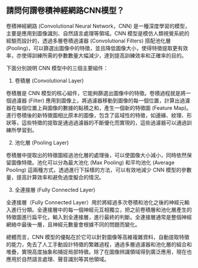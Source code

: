 ## 請問何謂卷積神經網路CNN模型？

卷積神經網路 (Convolutional Neural Network，CNN) 是一種深度學習的模型，主要是應用到圖像識別、自然語言處理等領域。CNN 模型是模仿人類視覺系統的經驗而設計的，透過多層卷積過濾器 (Convolutional Filters) 搭配池化層 (Pooling)，可以篩選出圖像中的特徵，並且降低圖像大小，使得特徵提取更有效率，亦使得訓練所需的參數數量大幅減少，達到提高訓練效率和正確率的目的。

下面分別說明 CNN 模型中的三個主要組件：

1. 卷積層 (Convolutional Layer)

卷積層是 CNN 模型的核心組件，它能夠篩選出圖像中的特徵。卷積過程就是將一個過濾器 (Filter) 應用到圖像上，將過濾器移動到圖像的每一個位置，計算出過濾器在每個位置上與圖像的數據的點積之和，產生一個新的特徵圖 (Feature Map)。進行卷積後的新特徵圖相比原本的圖像，包含了區域性的特徵，如邊緣、紋理、形狀等，這些特徵的提取是通過過濾器的不斷優化而實現的，這些過濾器可以通過訓練所學習到。

2. 池化層 (Pooling Layer)

卷積層中提取出的特徵圖經過池化層的處理後，可以使圖像大小減小，同時依然保留圖像特徵。池化可以分為最大池化 (Max Pooling) 和平均池化 (Average Pooling) 這兩種方式，透過進行下採樣的方法，可以有效地減少 CNN 模型的參數量，提高計算效率和避免過度擬合的情況。

3. 全連接層 (Fully Connected Layer)

全連接層（Fully Connected Layer）用於將經過多次卷積和池化之後的神經元輸入進行分類。全連接層中的每一個神經元互相獨立，把之前卷積層和池化層產生的特徵圖進行扁平化，輸入到全連接層，進行最終的判斷。全連接層通常是整個神經網絡中最後一層，且神經元數量會根據不同的問題而變化。

總體而言，CNN 模型的優點在於它可以針對圖像等高維複雜資料，自動提取特徵的能力，免去了人工手動設計特徵的繁雜過程，通過多層過濾器和池化層的組合和堆疊，實現高度抽象和捕捉局部特徵。除了在圖像辨識領域得到廣泛應用，現在也應用於自然語言處理、聲音識別等其他領域。